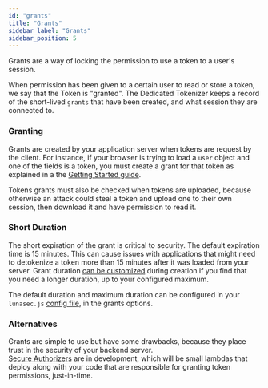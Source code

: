 ```yaml
---
id: "grants"
title: "Grants"
sidebar_label: "Grants"
sidebar_position: 5
---
```

<!--
  ~ Copyright by LunaSec (owned by Refinery Labs, Inc)
  ~
  ~ Licensed under the Creative Commons Attribution-ShareAlike 4.0 International
  ~ (the "License"); you may not use this file except in compliance with the
  ~ License. You may obtain a copy of the License at
  ~
  ~ https://creativecommons.org/licenses/by-sa/4.0/legalcode
  ~
  ~ See the License for the specific language governing permissions and
  ~ limitations under the License.
  ~
-->

Grants are a way of locking the permission to use a token to a user's session.

When permission has been given to a certain user to read or store a token, we say that the Token is "granted".
The Dedicated Tokenizer keeps a record of the short-lived `grants` that have been created, and what session they are connected to.

### Granting
Grants are created by your application server when tokens are request by the client.  For instance, if your browser is trying to load a
`user` object and one of the fields is a token, you must create a grant for that token as explained in a the [Getting Started guide](/pages/getting-started/dedicated-tokenizer/backend/#checking-grants).

Tokens grants must also be checked when tokens are uploaded, because otherwise an attack could steal a token and upload one to their own session,
then download it and have permission to read it.  

### Short Duration
The short expiration of the grant is critical to security.  The default expiration time is 15 minutes.  This can cause issues with
applications that might need to detokenize a token more than 15 minutes after it was loaded from your server.  Grant duration 
[can be customized](/pages/node-sdk/classes/Grants/)
during creation if you find that you need a longer duration, up to your configured maximum.

The default duration and maximum duration can be configured in your `lunasec.js` [config file](/pages/cli-config/interfaces/DeploymentConfigOptions/), 
in the grants options. 

### Alternatives
Grants are simple to use but have some drawbacks, because they place trust in the security of your backend server.  
[Secure Authorizers](/pages/how-it-works/features/#lunasec-secure-authorizers)
are in development, which will be small lambdas that deploy along with your code that are responsible for granting token permissions, just-in-time.
